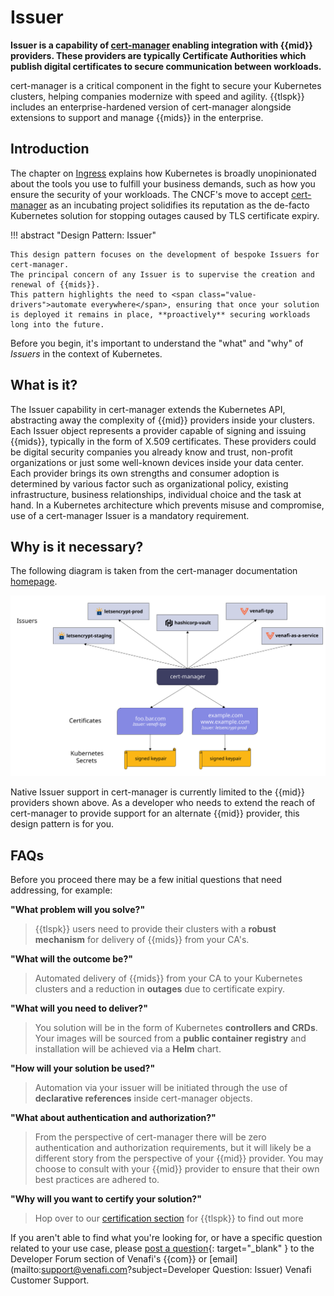 <!-- TODO Should the introduction include: Problem you will solve, What you will build, What the outcome will be, How will it be used. Should this also establish an introduction to the benefits of building for TLS Protect for Kubernetes not just cert-manager, and why you'll want to certify? -->
#  Issuer

**Issuer is a capability of [cert-manager](https://cert-manager.io/) enabling integration with {{mid}} providers. These providers are typically Certificate Authorities which publish digital certificates to secure communication between workloads.**

<!-- TODO TLS Protect for Kubernetes is introduced here along with cert-manager. There's no context on the purpose of either. -->
cert-manager is a critical component in the fight to secure your Kubernetes clusters, helping companies <span class="value-drivers">modernize with speed and agility</span>.
{{tlspk}} includes an enterprise-hardened version of cert-manager alongside extensions to support and manage {{mids}} in the enterprise.

## Introduction

The chapter on [Ingress](../../For-Ingress/0-intro-ingress) explains how Kubernetes is broadly unopinionated about the tools you use to fulfill your business demands, such as how you ensure the security of your workloads.
The CNCF's move to accept [cert-manager](https://www.cncf.io/blog/2022/10/19/cert-manager-becomes-a-cncf-incubating-project/) as an incubating project solidifies its reputation as the de-facto Kubernetes solution for <span class="value-drivers">stopping outages</span> caused by TLS certificate expiry.

<!-- TODO Who is the 'you[r]'? The developer [who] is building a CA or other machine identity provider. -->
!!! abstract "Design Pattern: Issuer"

    This design pattern focuses on the development of bespoke Issuers for cert-manager.
    The principal concern of any Issuer is to supervise the creation and renewal of {{mids}}.
    This pattern highlights the need to <span class="value-drivers">automate everywhere</span>, ensuring that once your solution is deployed it remains in place, **proactively** securing workloads long into the future.

Before you begin, it's important to understand the "what" and "why" of *Issuers* in the context of Kubernetes. 

## What is it?

The Issuer capability in cert-manager extends the Kubernetes API, abstracting away the complexity of {{mid}} providers inside your clusters.
Each Issuer object represents a provider capable of signing and issuing {{mids}}, typically in the form of X.509 certificates.
These providers could be digital security companies you already know and trust, non-profit organizations or just some well-known devices inside your data center.
Each provider brings its own strengths and consumer adoption is determined by various factor such as organizational policy, existing infrastructure, business relationships, individual choice and the task at hand.
In a Kubernetes architecture which <span class="value-drivers">prevents misuse and compromise</span>, use of a cert-manager Issuer is a mandatory requirement.

## Why is it necessary?

The following diagram is taken from the cert-manager documentation [homepage](https://cert-manager.io/docs/).

![cert-manager issuers](../../../assets/images/cert-manager-issuers.svg)

Native Issuer support in cert-manager is currently limited to the {{mid}} providers shown above.
As a developer who needs to extend the reach of cert-manager to provide support for an alternate {{mid}} provider, this design pattern is for you.

## FAQs

Before you proceed there may be a few initial questions that need addressing, for example:

**"What problem will you solve?"**

> {{tlspk}} users need to provide their clusters with a **robust mechanism** for delivery of {{mids}} from your CA's.

**"What will the outcome be?"**

> Automated delivery of {{mids}} from your CA to your Kubernetes clusters and a reduction in **outages** due to certificate expiry.

**"What will you need to deliver?"**

> You solution will be in the form of Kubernetes **controllers and CRDs**. Your images will be sourced from a **public container registry** and installation will be achieved via a **Helm** chart.

**"How will your solution be used?"**

> Automation via your issuer will be initiated through the use of **declarative references** inside cert-manager objects.

**"What about authentication and authorization?"**

> From the perspective of cert-manager there will be zero authentication and authorization requirements, but it will likely be a different story from the perspective of your {{mid}} provider.
  You may choose to consult with your {{mid}} provider to ensure that their own best practices are adhered to.
  

**"Why will you want to certify your solution?"**

> Hop over to our [certification section](/Developers/Certification/TLS-Protect-For-Kubernetes/1-tlspk-certification-intro/) for {{tlspk}} to find out more

If you aren't able to find what you're looking for, or have a specific question related to your use case, please [post a question](https://community.venafi.com/ask-the-community-23){: target="_blank" } to the Developer Forum section of Venafi's {{com}} or [email](mailto:support@venafi.com?subject=Developer Question: Issuer) Venafi Customer Support.
